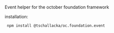 Event helper for the october foundation framework

installation:

     npm install @tschallacka/oc.foundation.event


